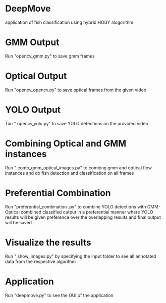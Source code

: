 # DeepMove
application of fish classification using hybrid HOGY alogorithm

 # GMM Output
Run "opencv_gmm.py" to save gmm frames
# Optical Output
Run "opencv_opencv.py" to save optical frames from the given video
# YOLO Output
Tun " opencv_yolo.py" to save YOLO detections on the provided video
# Combining Optical and GMM instances
Run " comb_gmm_optical_images.py" to combing gmm and optical flow instances and do fish detection and classification on all frames
# Preferential Combination
Run "preferential_combination .py" to combine YOLO detections with GMM-Optical combined classified output in a preferential manner where YOLO results will be given preference over the overlapping results and final output will be saved
# Visualize the results
Run " show_images.py" by specifying the input folder to see all annotated data from the respective algorithm
# Application
Run "deepmove.py" to see the GUI of the application
